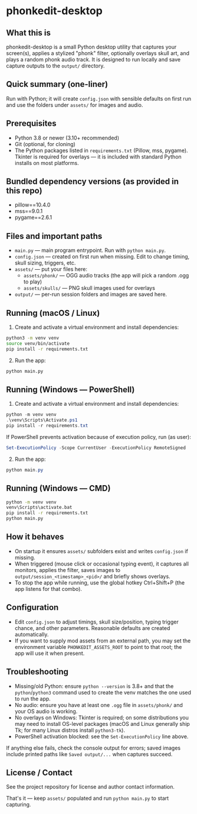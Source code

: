 phonkedit-desktop
=================

What this is
-------------
phonkedit-desktop is a small Python desktop utility that captures your screen(s), applies a stylized "phonk" filter, optionally overlays skull art, and plays a random phonk audio track. It is designed to run locally and save capture outputs to the `output/` directory.

Quick summary (one-liner)
-------------------------
Run with Python; it will create `config.json` with sensible defaults on first run and use the folders under `assets/` for images and audio.

Prerequisites
-------------
- Python 3.8 or newer (3.10+ recommended)
- Git (optional, for cloning)
- The Python packages listed in `requirements.txt` (Pillow, mss, pygame). Tkinter is required for overlays — it is included with standard Python installs on most platforms.

Bundled dependency versions (as provided in this repo)
---------------------------------------------------
- pillow==10.4.0
- mss==9.0.1
- pygame==2.6.1

Files and important paths
-------------------------
- `main.py` — main program entrypoint. Run with `python main.py`.
- `config.json` — created on first run when missing. Edit to change timing, skull sizing, triggers, etc.
- `assets/` — put your files here:
	- `assets/phonk/` — OGG audio tracks (the app will pick a random .ogg to play)
	- `assets/skulls/` — PNG skull images used for overlays
- `output/` — per-run session folders and images are saved here.

Running (macOS / Linux)
-----------------------
1. Create and activate a virtual environment and install dependencies:

```bash
python3 -m venv venv
source venv/bin/activate
pip install -r requirements.txt
```

2. Run the app:

```bash
python main.py
```

Running (Windows — PowerShell)
-----------------------------
1. Create and activate a virtual environment and install dependencies:

```powershell
python -m venv venv
.\venv\Scripts\Activate.ps1
pip install -r requirements.txt
```

If PowerShell prevents activation because of execution policy, run (as user):

```powershell
Set-ExecutionPolicy -Scope CurrentUser -ExecutionPolicy RemoteSigned
```

2. Run the app:

```powershell
python main.py
```

Running (Windows — CMD)
-----------------------
```cmd
python -m venv venv
venv\Scripts\activate.bat
pip install -r requirements.txt
python main.py
```

How it behaves
--------------
- On startup it ensures `assets/` subfolders exist and writes `config.json` if missing.
- When triggered (mouse click or occasional typing event), it captures all monitors, applies the filter, saves images to `output/session_<timestamp>_<pid>/` and briefly shows overlays.
- To stop the app while running, use the global hotkey Ctrl+Shift+P (the app listens for that combo).

Configuration
-------------
- Edit `config.json` to adjust timings, skull size/position, typing trigger chance, and other parameters. Reasonable defaults are created automatically.
- If you want to supply mod assets from an external path, you may set the environment variable `PHONKEDIT_ASSETS_ROOT` to point to that root; the app will use it when present.

Troubleshooting
---------------
- Missing/old Python: ensure `python --version` is 3.8+ and that the `python`/`python3` command used to create the venv matches the one used to run the app.
- No audio: ensure you have at least one `.ogg` file in `assets/phonk/` and your OS audio is working.
- No overlays on Windows: Tkinter is required; on some distributions you may need to install OS-level packages (macOS and Linux generally ship Tk; for many Linux distros install `python3-tk`).
- PowerShell activation blocked: see the `Set-ExecutionPolicy` line above.

If anything else fails, check the console output for errors; saved images include printed paths like `Saved output/...` when captures succeed.

License / Contact
-----------------
See the project repository for license and author contact information.

That's it — keep `assets/` populated and run `python main.py` to start capturing.

